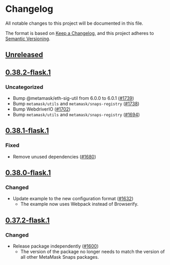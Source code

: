 # Changelog
All notable changes to this project will be documented in this file.

The format is based on [Keep a Changelog](https://keepachangelog.com/en/1.0.0/),
and this project adheres to [Semantic Versioning](https://semver.org/spec/v2.0.0.html).

## [Unreleased]

## [0.38.2-flask.1]
### Uncategorized
- Bump @metamask/eth-sig-util from 6.0.0 to 6.0.1 ([#1739](https://github.com/MetaMask/snaps-skunkworks.git/pull/1739))
- Bump `metamask/utils` and `metamask/snaps-registry` ([#1738](https://github.com/MetaMask/snaps-skunkworks.git/pull/1738))
- Bump WebdriverIO ([#1702](https://github.com/MetaMask/snaps-skunkworks.git/pull/1702))
- Bump `metamask/utils` and `metamask/snaps-registry` ([#1694](https://github.com/MetaMask/snaps-skunkworks.git/pull/1694))

## [0.38.1-flask.1]
### Fixed
- Remove unused dependencies ([#1680](https://github.com/MetaMask/snaps/pull/1680))

## [0.38.0-flask.1]
### Changed
- Update example to the new configuration format ([#1632](https://github.com/MetaMask/snaps/pull/1632))
  - The example now uses Webpack instead of Browserify.

## [0.37.2-flask.1]
### Changed
- Release package independently ([#1600](https://github.com/MetaMask/snaps/pull/1600))
  - The version of the package no longer needs to match the version of all other
    MetaMask Snaps packages.

[Unreleased]: https://github.com/MetaMask/snaps-skunkworks.git/compare/@metamask/cronjob-example-snap@0.38.2-flask.1...HEAD
[0.38.2-flask.1]: https://github.com/MetaMask/snaps-skunkworks.git/compare/@metamask/cronjob-example-snap@0.38.1-flask.1...@metamask/cronjob-example-snap@0.38.2-flask.1
[0.38.1-flask.1]: https://github.com/MetaMask/snaps-skunkworks.git/compare/@metamask/cronjob-example-snap@0.38.0-flask.1...@metamask/cronjob-example-snap@0.38.1-flask.1
[0.38.0-flask.1]: https://github.com/MetaMask/snaps-skunkworks.git/compare/@metamask/cronjob-example-snap@0.37.2-flask.1...@metamask/cronjob-example-snap@0.38.0-flask.1
[0.37.2-flask.1]: https://github.com/MetaMask/snaps-skunkworks.git/releases/tag/@metamask/cronjob-example-snap@0.37.2-flask.1

